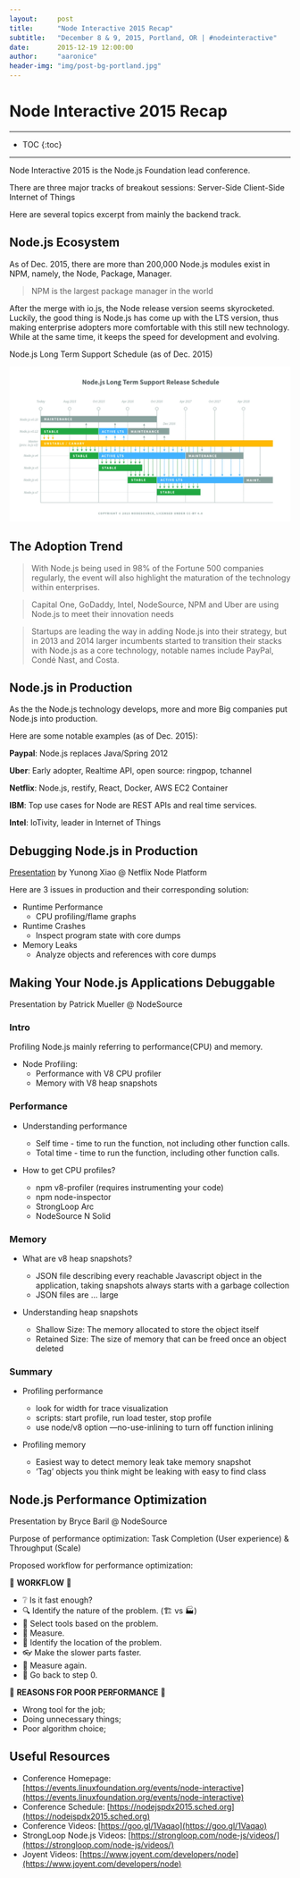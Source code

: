 ```yaml
---
layout:     post
title:      "Node Interactive 2015 Recap"
subtitle:   "December 8 & 9, 2015, Portland, OR | #nodeinteractive"
date:       2015-12-19 12:00:00
author:     "aaronice"
header-img: "img/post-bg-portland.jpg"
---
```



# Node Interactive 2015 Recap

---

* TOC
{:toc}

---

Node Interactive 2015 is the Node.js Foundation lead conference.

There are three major tracks of breakout sessions: Server-Side Client-Side Internet of Things

Here are several topics excerpt from mainly the backend track.


## Node.js Ecosystem

As of Dec. 2015, there are more than 200,000 Node.js modules exist in NPM, namely, the Node,  Package, Manager.

> NPM is the largest package manager in the world

After the merge with io.js, the Node release version seems skyrocketed. Luckily, the good thing is Node.js has come up with the LTS version, thus making enterprise adopters more comfortable with this still new technology. While at the same time, it keeps the speed for development and evolving.

Node.js Long Term Support Schedule (as of Dec. 2015)

![](/img/node-interactive/Node_Interactive_2015_LTS.jpg)


## The Adoption Trend

> With Node.js being used in 98% of the Fortune 500 companies regularly, the event will also highlight the maturation of the technology within enterprises.

> Capital One, GoDaddy, Intel, NodeSource, NPM and Uber are using Node.js to meet their innovation needs

> Startups are leading the way in adding Node.js into their strategy, but in 2013 and 2014 larger incumbents started to transition their stacks with Node.js as a core technology, notable names include PayPal, Condé Nast, and Costa.


## Node.js in Production

As the the Node.js technology develops, more and more Big companies put Node.js into production.

Here are some notable examples (as of Dec. 2015):

**Paypal**: Node.js replaces Java/Spring 2012

**Uber**: Early adopter, Realtime API, open source: ringpop, tchannel

**Netflix**: Node.js, restify, React, Docker, AWS EC2 Container

**IBM**: Top use cases for Node are REST APIs and real time services.

**Intel**: IoTivity, leader in Internet of Things


## Debugging Node.js in Production

[Presentation](http://www.slideshare.net/yunongx/node-interactive-debugging-nodejs-in-production) by Yunong Xiao @ Netflix Node Platform


Here are 3 issues in production and their corresponding solution:

* Runtime Performance
    * CPU profiling/flame graphs
* Runtime Crashes
    * Inspect program state with core dumps
* Memory Leaks
    * Analyze objects and references with core dumps


## Making Your Node.js Applications Debuggable

Presentation by Patrick Mueller @ NodeSource

### Intro

Profiling Node.js mainly referring to performance(CPU) and memory.

* Node Profiling:
    * Performance with V8 CPU profiler
    * Memory with V8 heap snapshots


### Performance
* Understanding performance
    * Self time - time to run the function, not including other function calls.
    * Total time - time to run the function, including other function calls.

* How to get CPU profiles?
    * npm v8-profiler (requires instrumenting your code)
    * npm node-inspector
    * StrongLoop Arc
    * NodeSource N Solid

### Memory
* What are v8 heap snapshots?
    * JSON file describing every reachable Javascript object in the application, taking snapshots always starts with a garbage collection
    * JSON files are … large

* Understanding heap snapshots
    * Shallow Size: The memory allocated to store the object itself
    * Retained Size: The size of memory that can be freed once an object deleted

### Summary
* Profiling performance
    * look for width for trace visualization
    * scripts: start profile, run load tester, stop profile
    * use node/v8 option —no-use-inlining to turn off function inlining

* Profiling memory
    * Easiest way to detect memory leak take memory snapshot
    * ‘Tag’ objects you think might be leaking with easy to find class


## Node.js Performance Optimization

Presentation by Bryce Baril @ NodeSource

Purpose of performance optimization: Task Completion (User experience) & Throughput (Scale)

Proposed workflow for performance optimization:

📝 **WORKFLOW** 📝

* ❔ Is it fast enough?
* 🔍 Identify the nature of the problem. (🏗 vs 🏭)
* 🔬 Select tools based on the problem.
* 📐 Measure.
* 📍 Identify the location of the problem.
* 👓 Make the slower parts faster.
* 📐 Measure again.
* 🔁 Go back to step 0.


💩 **REASONS FOR POOR PERFORMANCE** 💩

* Wrong tool for the job;
* Doing unnecessary things;
* Poor algorithm choice;


## Useful Resources

* Conference Homepage: [https://events.linuxfoundation.org/events/node-interactive](https://events.linuxfoundation.org/events/node-interactive)  
* Conference Schedule: [https://nodejspdx2015.sched.org](https://nodejspdx2015.sched.org)
* Conference Videos: [https://goo.gl/1Vaqao](https://goo.gl/1Vaqao)
* StrongLoop Node.js Videos: [https://strongloop.com/node-js/videos/](https://strongloop.com/node-js/videos/)
* Joyent Videos: [https://www.joyent.com/developers/node](https://www.joyent.com/developers/node)
